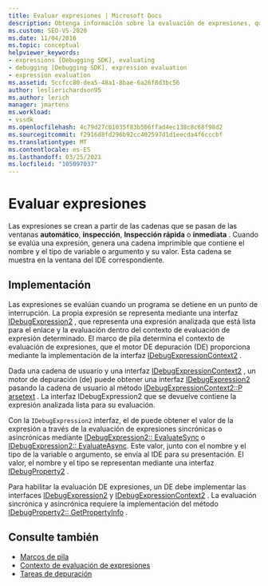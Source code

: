 ```yaml
---
title: Evaluar expresiones | Microsoft Docs
description: Obtenga información sobre la evaluación de expresiones, que se crean a partir de cadenas que pasan de las ventanas automático, inspección, inspección rápida o inmediata.
ms.custom: SEO-VS-2020
ms.date: 11/04/2016
ms.topic: conceptual
helpviewer_keywords:
- expressions [Debugging SDK], evaluating
- debugging [Debugging SDK], expression evaluation
- expression evaluation
ms.assetid: 5ccfcc80-dea5-48a1-8bae-6a26f8d3bc56
author: leslierichardson95
ms.author: lerich
manager: jmartens
ms.workload:
- vssdk
ms.openlocfilehash: 4c79d27c01035f83b506ffad4ec138c8c68f98d2
ms.sourcegitcommit: f2916d8fd296b92cc402597d1d1eecda4f6cccbf
ms.translationtype: MT
ms.contentlocale: es-ES
ms.lasthandoff: 03/25/2021
ms.locfileid: "105097037"
---
```

# <a name="evaluate-expressions"></a>Evaluar expresiones
Las expresiones se crean a partir de las cadenas que se pasan de las ventanas **automático**, **inspección**, **Inspección rápida** o **inmediata** . Cuando se evalúa una expresión, genera una cadena imprimible que contiene el nombre y el tipo de variable o argumento y su valor. Esta cadena se muestra en la ventana del IDE correspondiente.

## <a name="implementation"></a>Implementación
 Las expresiones se evalúan cuando un programa se detiene en un punto de interrupción. La propia expresión se representa mediante una interfaz [IDebugExpression2](../../extensibility/debugger/reference/idebugexpression2.md) , que representa una expresión analizada que está lista para el enlace y la evaluación dentro del contexto de evaluación de expresión determinado. El marco de pila determina el contexto de evaluación de expresiones, que el motor DE depuración (DE) proporciona mediante la implementación de la interfaz [IDebugExpressionContext2](../../extensibility/debugger/reference/idebugexpressioncontext2.md) .

 Dada una cadena de usuario y una interfaz [IDebugExpressionContext2](../../extensibility/debugger/reference/idebugexpressioncontext2.md) , un motor de depuración (de) puede obtener una interfaz [IDebugExpression2](../../extensibility/debugger/reference/idebugexpression2.md) pasando la cadena de usuario al método [IDebugExpressionContext2::P arsetext](../../extensibility/debugger/reference/idebugexpressioncontext2-parsetext.md) . La interfaz IDebugExpression2 que se devuelve contiene la expresión analizada lista para su evaluación.

 Con la `IDebugExpression2` interfaz, el de puede obtener el valor de la expresión a través de la evaluación de expresiones sincrónicas o asincrónicas mediante [IDebugExpression2:: EvaluateSync](../../extensibility/debugger/reference/idebugexpression2-evaluatesync.md) o [IDebugExpression2:: EvaluateAsync](../../extensibility/debugger/reference/idebugexpression2-evaluateasync.md). Este valor, junto con el nombre y el tipo de la variable o argumento, se envía al IDE para su presentación. El valor, el nombre y el tipo se representan mediante una interfaz [IDebugProperty2](../../extensibility/debugger/reference/idebugproperty2.md) .

 Para habilitar la evaluación DE expresiones, un DE debe implementar las interfaces [IDebugExpression2](../../extensibility/debugger/reference/idebugexpression2.md) y [IDebugExpressionContext2](../../extensibility/debugger/reference/idebugexpressioncontext2.md) . La evaluación sincrónica y asincrónica requiere la implementación del método [IDebugProperty2:: GetPropertyInfo](../../extensibility/debugger/reference/idebugproperty2-getpropertyinfo.md) .

## <a name="see-also"></a>Consulte también
- [Marcos de pila](../../extensibility/debugger/stack-frames.md)
- [Contexto de evaluación de expresiones](../../extensibility/debugger/expression-evaluation-context.md)
- [Tareas de depuración](../../extensibility/debugger/debugging-tasks.md)
